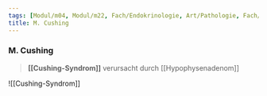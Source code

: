 ```yaml
---
tags: [Modul/m04, Modul/m22, Fach/Endokrinologie, Art/Pathologie, Fach/Neurologie, Fach/Chirurgie]
title: M. Cushing
---
```

### M. Cushing
> **[[Cushing-Syndrom]]** verursacht durch [[Hypophysenadenom]]

![[Cushing-Syndrom]]